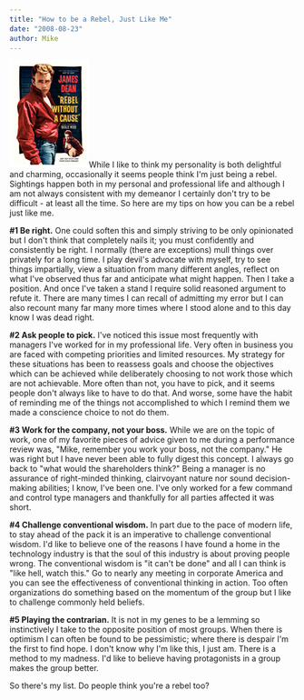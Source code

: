 ```yaml
---
title: "How to be a Rebel, Just Like Me"
date: "2008-08-23"
author: Mike
---
```


![](images/rebel.jpg "rebel")While I like to think my personality is both delightful and charming, occasionally it seems people think I'm just being a rebel. Sightings happen both in my personal and professional life and although I am not always consistent with my demeanor I certainly don't try to be difficult - at least all the time. So here are my tips on how you can be a rebel just like me.

**#1 Be right.** One could soften this and simply striving to be only opinionated but I don't think that completely nails it; you must confidently and consistently be right. I normally (there are exceptions) mull things over privately for a long time. I play devil's advocate with myself, try to see things impartially, view a situation from many different angles, reflect on what I've observed thus far and anticipate what might happen. Then I take a position. And once I've taken a stand I require solid reasoned argument to refute it. There are many times I can recall of admitting my error but I can also recount many far many more times where I stood alone and to this day know I was dead right.

**#2 Ask people to pick.** I've noticed this issue most frequently with managers I've worked for in my professional life. Very often in business you are faced with competing priorities and limited resources. My strategy for these situations has been to reassess goals and choose the objectives which can be achieved while deliberately choosing to not work those which are not achievable. More often than not, you have to pick, and it seems people don't always like to have to do that. And worse, some have the habit of reminding me of the things not accomplished to which I remind them we made a conscience choice to not do them.

**#3 Work for the company, not your boss.** While we are on the topic of work, one of my favorite pieces of advice given to me during a performance review was, "Mike, remember you work your boss, not the company." He was right but I have never been able to fully digest this concept. I always go back to "what would the shareholders think?" Being a manager is no assurance of right-minded thinking, clairvoyant nature nor sound decision-making abilities; I know, I've been one. I've only worked for a few command and control type managers and thankfully for all parties affected it was short.

**#4 Challenge conventional wisdom.** In part due to the pace of modern life, to stay ahead of the pack it is an imperative to challenge conventional wisdom. I'd like to believe one of the reasons I have found a home in the technology industry is that the soul of this industry is about proving people wrong. The conventional wisdom is "it can't be done" and all I can think is "like hell, watch this." Go to nearly any meeting in corporate America and you can see the effectiveness of conventional thinking in action. Too often organizations do something based on the momentum of the group but I like to challenge commonly held beliefs.

**#5 Playing the contrarian.** It is not in my genes to be a lemming so instinctively I take to the opposite position of most groups. When there is optimism I can often be found to be pessimistic; where there is despair I'm the first to find hope. I don't know why I'm like this, I just am. There is a method to my madness. I'd like to believe having protagonists in a group makes the group better.

So there's my list. Do people think you're a rebel too?
